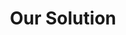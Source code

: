 ---
layout: blocks
title: Our Solution
og_image: 'https://images.unsplash.com/photo-1599045118108-bf9954418b76'
featured_image: 'https://images.unsplash.com/photo-1599045118108-bf9954418b76'
page_sections:
- block: jumbotron-landing-banner
  eyebrow: Solutions
  headline: Methodology & Data You Can Trust
- block: section-slide-through
  cards: 
  - image: '/assets/uploads/img/ui-sample-goldstandard.png'
    headline: 'The Gold Standard'
    content: '<p class="lead">We leverage industry-leading analytics that measure ROI and can benchmark return-to-activity performance against a dataset of more than 20 million disability claims.</p><p>Chosen by state governments, insurers, physicians, and employers, MDGuidelines is available via subscription. MDGuidelines content can be accessed by our easy-to-navigate website or via API integration with your organization’s workflow system.</p>'
  - image: '/assets/uploads/img/ui-sample-helpingpatients.png'
    headline: 'Helping Patients, Providers, and Payers'
    content: '<p>MDGuidelines addresses healthcare’s Quadruple Aim by enhancing the patient experience, improving outcomes, lowering costs, and improving the work life of healthcare providers and care teams.</p>'
  - image: '/assets/uploads/img/ui-sample-goldstandard.png'
    headline: 'Unmatched Focus on Quality'
    content: '<p>High-quality data and literature drives everything we do, from predictive modeling and making medical recommendations, to updating our duration estimates and generating treatment cost calculations. MDGuidelines includes evidence-based guidelines from the American College of Occupational and Environmental Medicine (ACOEM).</p>'
- block: stat-block-3-col
  background_color: dark
  stats:
  - number: '30+'
    content: 'Years'
  - number: '25M'
    content: 'Cases'
  - number: '1'
    content: 'Solution'
- block: tabs-insights
  background_color: dark
  insights:
  - title: "Disability & Return-to-Activity"
    tab: Disability
    content: "MDGuidelines was founded over 30 years ago by Dr. Presley Reed. His dedication to helping people return to health after illness or injury inspires the work we do every day. MDGuidelines' return-to-activity information benefits employers, nurse case managers, and claims professionals by helping them understand clinical information and disability recovery estimates."
    image: "https://images.unsplash.com/photo-1706702161719-2486412c3efb"
  - title: "Workers' Compensation"
    tab: Compensation
    content: "MDGuidelines is widely used by some of the country's largest state workers' compensation systems, including those in New York and California. MDGuidelines’ evidence-based clinical practice guidelines and return-to-activity information help healthcare providers, case managers, claims professionals, carriers, and regulators manage cases quickly and effectively."
    image: "https://images.unsplash.com/photo-1503428593586-e225b39bddfe"
  - title: "Industry's Most Trusted Guidelines"
    tab: Guidelines
    content: "With tools like Duration Views, Health Advisor and Job Title Explorer, MDGuidelines consistently delivers the highest degree of clinical accuracy for professionals in healthcare, disability, workers' compensation and insurance. MDGuidelines can be personalized to support the individual needs of users from different fields."
    image: "https://images.unsplash.com/photo-1578496479914-7ef3b0193be3"
- block: cta-callout
  headline: 'About ACOEM'
  content: '<p class="lead">MDGuidelines is the sole publisher of the American College of Occupational and Environmental Medicine’s (ACOEM) gold standard, evidence-based guidelines. ACOEM, founded in 1916, is the nation’s largest medical society dedicated to promoting the health of workers through preventive medicine, clinical care, research, and education.</p><p>ACOEM’s clinical guidelines incorporate the latest evidence-based, peer-reviewed medical studies and meet the National Academy of Medicine’s quality standards. ACOEM recommendations power everything from our drug formulary to our treatment recommendations using easy-to-use, interactive tools.</p>'
  callout_content: 'Read the latest ACOEM Methodology paper to learn more about how the clinical guidelines are created.'
  callout_cta: 'View the PDF'
  callout_url: 'https://mdguidelines.com/wp-content/uploads/MDG_Articles/MDG_WhitePapers/Methodology-2017-Update.pdf'
  cta_box_headline: 'ACOEM Member Sign Up'
  cta_box_content: '<p>ACOEM membership includes free access to MDGuidelines for research purposes only (not for commercial use).</p><p>Learn more about how to become an ACOEM member at www.ACOEM.org</p>'
  cta_box_cta: Sign Up
  cta_box_url: /acoemmembers/
---